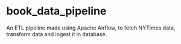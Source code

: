# book_data_pipeline
An ETL pipeline made using Apache Airflow, to fetch NYTimes data, transform data and ingest it in database.
